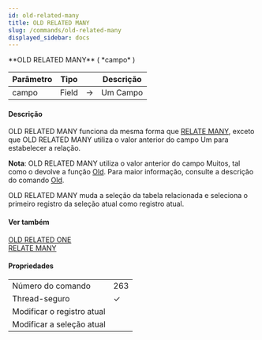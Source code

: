 ```yaml
---
id: old-related-many
title: OLD RELATED MANY
slug: /commands/old-related-many
displayed_sidebar: docs
---
```


<!--REF #_command_.OLD RELATED MANY.Syntax-->**OLD RELATED MANY** ( *campo* )<!-- END REF-->
<!--REF #_command_.OLD RELATED MANY.Params-->
| Parâmetro | Tipo |  | Descrição |
| --- | --- | --- | --- |
| campo | Field | &#8594;  | Um Campo |

<!-- END REF-->

#### Descrição 

OLD RELATED MANY funciona da mesma forma que [RELATE MANY](relate-many.md "RELATE MANY"), exceto que OLD RELATED MANY utiliza o valor anterior do campo Um para estabelecer a relação.  

**Nota**: OLD RELATED MANY utiliza o valor anterior do campo Muitos, tal como o devolve a função [Old](old.md "Old"). Para maior informação, consulte a descrição do comando [Old](old.md "Old").  
  
OLD RELATED MANY muda a seleção da tabela relacionada e seleciona o primeiro registro da seleção atual como registro atual.

#### Ver também 

[OLD RELATED ONE](old-related-one.md)  
[RELATE MANY](relate-many.md)  

#### Propriedades

|  |  |
| --- | --- |
| Número do comando | 263 |
| Thread-seguro | &check; |
| Modificar o registro atual ||
| Modificar a seleção atual ||


